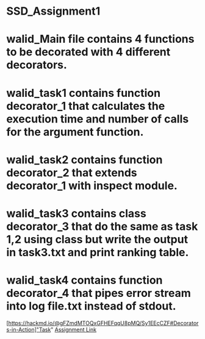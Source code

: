 # SSD_Assignment1
# walid_Main file contains 4 functions to be decorated with 4 different decorators. 
# walid_task1 contains function decorator_1 that calculates the execution time and number of calls for the argument function. 
# walid_task2 contains function decorator_2 that extends decorator_1 with inspect module. 
# walid_task3 contains class decorator_3 that do the same as task 1,2 using class but write the output in task3.txt and print ranking table. 
# walid_task4 contains function decorator_4 that pipes error stream into log file.txt instead of stdout.
[https://hackmd.io/@gFZmdMTOQxGFHEFqqU8pMQ/Sy1EEcCZF#Decorators-in-Action]"Task"
<a href="https://hackmd.io/@gFZmdMTOQxGFHEFqqU8pMQ/Sy1EEcCZF#Decorators-in-Action" target="_blank">Assignment Link</a>
